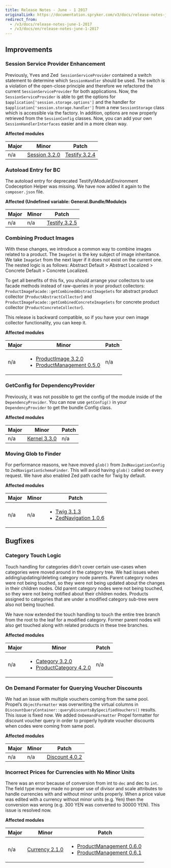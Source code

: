 ```yaml
---
title: Release Notes - June - 1 2017
originalLink: https://documentation.spryker.com/v3/docs/release-notes-june-1-2017
redirect_from:
  - /v3/docs/release-notes-june-1-2017
  - /v3/docs/en/release-notes-june-1-2017
---
```


## Improvements
### Session Service Provider Enhancement
Previously, Yves and Zed` SessionServiceProvider` contained a switch statement to determine which `SessionHandler` should be used. The switch is a violation of the open-close principle and therefore we refactored the current `SessionServiceProvider` for both applications. Now, the `SessionServiceProvider` is able to get the options for `$application['session.storage.options']` and the handler for `$application['session.storage.handler']` from a new `SessionStorage` class which is accessible via the factory. In addition, options are now properly retrieved from the `SessionConfig` classes. Now, you can add your own `SessionHandlerInterfaces` easier and in a more clean way.

**Affected modules**

| Major | Minor | Patch |
| --- | --- | --- |
| n/a |  [Session 3.2.0](https://github.com/spryker/Session/releases/tag/3.2.0) | [Testify 3.2.4](https://github.com/spryker/Testify/releases/tag/3.2.4) |

### Autoload Entry for BC
The autoload entry for deprecated Testify\Module\Environment Codeception Helper was missing. We have now added it again to the `composer.json` file.

**Affected (Undefined variable: General.Bundle/Module)s**

| Major | Minor | Patch |
| --- | --- | --- |
| n/a | n/a | [Testify 3.2.5](https://github.com/spryker/Testify/releases/tag/3.2.5) |

### Combining Product Images
With these changes, we introduce a common way to combine images related to a product. The `ImageSet` is the key subject of image inheritance. We take  `ImageSet` from the next layer if it does not exist on the current one. The nested logic is as follows: Abstract Default &gt; Abstract Localized &gt; Concrete Default &gt; Concrete Localized.

To get all benefits of this fix, you should arrange your collectors to use facade methods instead of raw-queries in your product collectors: `ProductImageFacade::getCombinedAbstractImageSets` for abstract product collector (`ProductAbstractCollector`) and `ProductImageFacade::getCombinedConcreteImageSets` for concrete product collector (`ProductConcreteCollector`).

This release is backward compatible, so if you have your own image collector functionality, you can keep it.

**Affected modules**

| Major | Minor | Patch |
| --- | --- | --- |
| n/a | <ul><li>[ProductImage 3.2.0](https://github.com/spryker/product-image/releases/tag/3.2.0)</li><li>[ProductManagement 0.5.0](https://github.com/spryker/product-management/releases/tag/0.5.0)</li></ul> | n/a |

### GetConfig for DependencyProvider
Previously, it was not possible to get the config of the module inside of the `DependencyProvider`. You can now use `getConfig()` in your `DependencyProvider` to get the bundle Config class.

**Affected modules**

| Major | Minor | Patch |
| --- | --- | --- |
| n/a |  [Kernel 3.3.0](https://github.com/spryker/Kernel/releases/tag/3.3.0)| n/a |

### Moving Glob to Finder
For performance reasons, we have moved `glob()` from `ZedNavigationConfig` to `ZedNavigationSchemaFinder`. This will avoid having `glob()` called on every request. We have also enabled Zed path cache for Twig by default.

**Affected modules**

| Major | Minor | Patch |
| --- | --- | --- |
| n/a | n/a | <ul><li>[Twig 3.1.3](https://github.com/spryker/Twig/releases/tag/3.1.3)</li><li>[ZedNavigation 1.0.6](https://github.com/spryker/zed-navigation/releases/tag/1.0.6)</li></ul> |

## Bugfixes
### Category Touch Logic
Touch handling for categories didn’t cover certain use-cases when categories were moved around in the category tree. We had issues when adding/updating/deleting category node parents. Parent category nodes were not being touched, so they were not being updated about the changes in their children nodes. Old parent category nodes were not being touched, so they were not being notified about their children nodes. Products assigned to categories that are under a modified category sub-tree were also not being touched.

We have now extended the touch handling to touch the entire tree branch from the root to the leaf for a modified category. Former parent nodes will also get touched along with related products in these tree branches.

**Affected modules**

| Major | Minor | Patch |
| --- | --- | --- |
| n/a | <ul><li>[Category 3.2.0](https://github.com/spryker/Category/releases/tag/3.2.0)</li><li>[ProductCategory 4.2.0](https://github.com/spryker/product-category/releases/tag/4.2.0)</li></ul> | n/a |

### On Demand Formater for Querying Voucher Discounts
We had an issue with multiple vouchers coming from the same pool. Propel’s `ObjectFormatter` was overwriting the virtual columns in `DiscountQueryContainer::queryDiscountsBySpecifiedVouchers()` results. This issue is fixed now. We added `OnDemandFormatter` Propel formatter for discount voucher query in order to properly hydrate voucher discounts when codes were coming from same pool.

**Affected modules**

| Major | Minor | Patch |
| --- | --- | --- |
| n/a | n/a | [Discount 4.0.2](https://github.com/spryker/Discount/releases/tag/4.0.2) |

### Incorrect Prices for Currencies with No Minor Units
There was an error because of conversion from int to `dec` and dec to `int`. The field type money made no proper use of divisor and scale attributes to handle currencies with and without minor units properly. When a price value was edited with a currency without minor units (e.g. Yen) then the conversion was wrong (e.g. 300 YEN was converted to 30000 YEN). This issue is resolved now.

**Affected modules**

| Major | Minor | Patch |
| --- | --- | --- |
| n/a | [Currency 2.1.0](https://github.com/spryker/Currency/releases/tag/2.1.0) | <ul><li>[ProductManagement 0.6.0](https://github.com/spryker/product-management/releases/tag/0.6.0)</li><li>[ProductManagement 0.6.1](https://github.com/spryker/product-management/releases/tag/0.6.1)</li></ul> |
